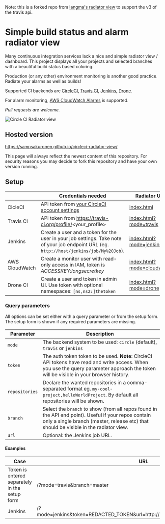 Note: this is a forked repo from [langma's radiator
view](https://github.com/langma/radiator-view) to support the v3 of the travis
api.

# Simple build status and alarm radiator view

Many continuous integration services lack a nice and simple radiator view / dashboard. This project displays all your projects and selected branches with a beautiful build status based coloring.

Production (or any other) environment monitoring is another good practice. Radiate your alarms as well as builds!

Supported CI backends are [CircleCI](https://circleci.com/), [Travis CI](https://travis-ci.org/), [Jenkins](https://jenkins.io), [Drone](https://drone.io).

For alarm monitoring, [AWS CloudWatch Alarms](https://aws.amazon.com) is supported.

_Pull requests are welcome._

![Circle CI Radiator view](/readme_radiator.png?raw=true 'Circle CI Radiator view')

## Hosted version

https://sampsakuronen.github.io/circleci-radiator-view/

This page will always reflect the newest content of this repository. For security reasons you may decide to fork this repository and have your own version running.

## Setup

|                | Credentials needed                                                                                                                        | Radiator URL                                                                                                    |
| -------------- | ----------------------------------------------------------------------------------------------------------------------------------------- | --------------------------------------------------------------------------------------------------------------- |
| CicleCI        | API token from [your CircleCI account settings](https://circleci.com/account/api)                                                         | [index.html](https://sampsakuronen.github.io/circleci-radiator-view/index.html)                                 |
| Travis CI      | API token from https://travis-ci.org/profile/<your_profile>                                                                               | [index.html?mode=travis](https://sampsakuronen.github.io/circleci-radiator-view/index.html?mode=travis)         |
| Jenkins        | Create a user and a token for the user in your job settings. Take note of your job endpoint URL (eg. `http://host/jenkins/job/My%20Job`). | [index.html?mode=jenkins](https://sampsakuronen.github.io/circleci-radiator-view/index.html?mode=jenkins)       |
| AWS CloudWatch | Create a monitor user with read-only access in IAM, token is _ACCESSKEY:longsecretkey_                                                    | [index.html?mode=cloudwatch](https://sampsakuronen.github.io/circleci-radiator-view/index.html?mode=cloudwatch) |
| Drone CI       | Create a user and token in admin UI. Use token with optional namespaces: `[ns,ns2:]thetoken`                                              | [index.html?mode=drone](https://sampsakuronen.github.io/circleci-radiator-view/index.html?mode=drone)           |

### Query parameters

All options can be set either with a query parameter or from the setup form. The setup form is shown if any required parameters are missing.

| Parameter      | Description                                                                                                                                                                                   |
| -------------- | --------------------------------------------------------------------------------------------------------------------------------------------------------------------------------------------- |
| `mode`         | The backend system to be used: `circle` (default), `travis` or `jenkins`                                                                                                                      |
| `token`        | The auth token token to be used. **Note:** CircleCI API tokens have read and write access. When you use the query parameter approach the token will be visible in your browser history.       |
| `repositories` | Declare the wanted repositories in a comma-separated format eg. `my-cool-project,helloWorldProject`. By default all repositories will be shown.                                               |
| `branch`       | Select the `branch` to show (from all repos found in the API end point). Useful if your repos contain only a single branch (master, release etc) that should be visible in the radiator view. |
| `url`          | Optional: the Jenkins job URL.                                                                                                                                                                |

#### Examples

| Case                                          | URL                                                                                |
| --------------------------------------------- | ---------------------------------------------------------------------------------- |
| Token is entered separately in the setup form | /?mode=travis&branch=master                                                        |
| Jenkins                                       | /?mode=jenkins&token=REDACTED_TOKEN&url=http://localhost:8080/jenkins/job/My%20Job |
